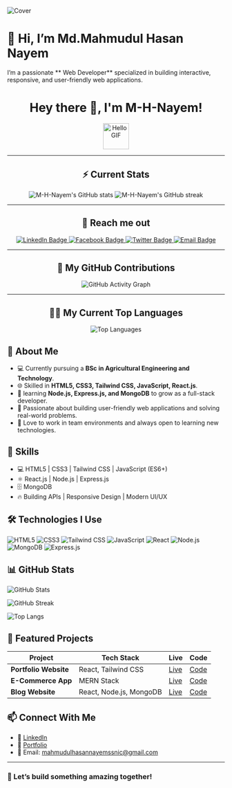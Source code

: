 
![Cover](https://i.ibb.co/5htFLRXB/BLack-Minimalist-Corporate-Staff-Identity-Linked-In-Banner.png)
# 👋 Hi, I’m Md.Mahmudul Hasan Nayem

I’m a passionate ** Web Developer** specialized in building interactive, responsive, and user-friendly web applications.


<div align="center">
  <h1>Hey there 👋, I'm M-H-Nayem!</h1>
</div>

<div align="center">
  <img src="https://media.giphy.com/media/LmN8Es7m143D65mJ4p/giphy.gif" width="60" alt="Hello GIF">
</div>

---

<h2 align="center">⚡ Current Stats</h2>

<p align="center">
  <img src="https://github-readme-stats.vercel.app/api?username=M-H-Nayem&show_icons=true&theme=dark&include_all_commits=true&count_private=true" alt="M-H-Nayem's GitHub stats" />
  <img src="https://github-readme-streak-stats.herokuapp.com/?user=M-H-Nayem&theme=dark&hide_border=true" alt="M-H-Nayem's GitHub streak" />
</p>

---

<h2 align="center">🤝 Reach me out</h2>

<p align="center">
  <a href="https://www.linkedin.com/in/YOUR_LINKEDIN_PROFILE" target="_blank" rel="noopener noreferrer">
    <img src="https://img.shields.io/badge/LinkedIn-0077B5?style=for-the-badge&logo=linkedin&logoColor=white" alt="LinkedIn Badge"/>
  </a>
  <a href="https://www.facebook.com/YOUR_FACEBOOK_PROFILE" target="_blank" rel="noopener noreferrer">
    <img src="https://img.shields.io/badge/Facebook-1877F2?style=for-the-badge&logo=facebook&logoColor=white" alt="Facebook Badge"/>
  </a>
  <a href="https://twitter.com/YOUR_TWITTER_PROFILE" target="_blank" rel="noopener noreferrer">
    <img src="https://img.shields.io/badge/Twitter-1DA1F2?style=for-the-badge&logo=twitter&logoColor=white" alt="Twitter Badge"/>
  </a>
  <a href="mailto:YOUR_EMAIL_ADDRESS">
    <img src="https://img.shields.io/badge/Email-D14836?style=for-the-badge&logo=gmail&logoColor=white" alt="Email Badge"/>
  </a>
</p>

---

<h2 align="center">🚀 My GitHub Contributions</h2>

<p align="center">
  <img src="https://activity-graph.herokuapp.com/graph?username=M-H-Nayem&theme=github" alt="GitHub Activity Graph" />
</p>

---

<h2 align="center">👨‍💻 My Current Top Languages</h2>

<p align="center">
  <img src="https://github-readme-stats.vercel.app/api/top-langs/?username=M-H-Nayem&layout=compact&theme=dark" alt="Top Languages" />
</p>

## 📄 About Me
- 💻 Currently pursuing a **BSc in Agricultural Engineering and Technology**.  
- 🌐 Skilled in **HTML5, CSS3, Tailwind CSS, JavaScript, React.js**.  
- 🚀 learning **Node.js, Express.js, and MongoDB** to grow as a full-stack developer.  
- 🎯 Passionate about building user-friendly web applications and solving real-world problems.  
- 🤝 Love to work in team environments and always open to learning new technologies.  


## 🚀 Skills
- 💻 HTML5 | CSS3 | Tailwind CSS | JavaScript (ES6+)
- ⚛️ React.js | Node.js | Express.js
- 🗄️ MongoDB
- 🔥 Building APIs | Responsive Design | Modern UI/UX


## 🛠️ Technologies I Use
![HTML5](https://img.shields.io/badge/-HTML5-E34F26?style=flat&logo=html5&logoColor=white)
![CSS3](https://img.shields.io/badge/-CSS3-1572B6?style=flat&logo=css3)
![Tailwind CSS](https://img.shields.io/badge/-TailwindCSS-38B2AC?style=flat&logo=tailwind-css&logoColor=white)
![JavaScript](https://img.shields.io/badge/-JavaScript-F7DF1E?style=flat&logo=javascript&logoColor=black)
![React](https://img.shields.io/badge/-React-61DAFB?style=flat&logo=react)
![Node.js](https://img.shields.io/badge/-Node.js-339933?style=flat&logo=node.js&logoColor=white)
![MongoDB](https://img.shields.io/badge/-MongoDB-47A248?style=flat&logo=mongodb&logoColor=white)
![Express.js](https://img.shields.io/badge/-Express.js-000000?style=flat)


## 📊 GitHub Stats

![GitHub Stats](https://github-readme-stats.vercel.app/api?username=M-H-Nayem&show_icons=true&theme=tokyonight)

![GitHub Streak](https://github-readme-streak-stats.herokuapp.com/?user=M-H-Nayem&theme=tokyonight)

![Top Langs](https://github-readme-stats.vercel.app/api/top-langs/?username=M-H-Nayem&layout=compact&theme=tokyonight)


## 📂 Featured Projects
| Project | Tech Stack | Live | Code |
|---------|------------|------|------|
| **Portfolio Website** | React, Tailwind CSS | [Live](https://yourportfolio.com) | [Code](https://github.com/username/portfolio) |
| **E-Commerce App** | MERN Stack | [Live](https://yourecommerce.com) | [Code](https://github.com/username/ecommerce-app) |
| **Blog Website** | React, Node.js, MongoDB | [Live](https://yourblog.com) | [Code](https://github.com/username/blog-app) |

## 📫 Connect With Me
- 🔗 [LinkedIn](https://linkedin.com/in/yourusername)
- 💼 [Portfolio](https://yourportfolio.com)
- 📧 Email: mahmudulhasannayemssnic@gmail.com

---

### 📢 Let’s build something amazing together!
